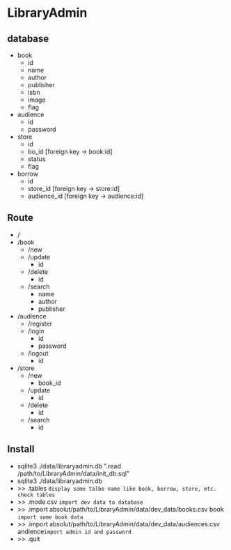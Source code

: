 # LibraryAdmin

## database
* book
  * id
  * name
  * author
  * publisher
  * isbn
  * image
  * flag
* audience
  * id
  * password
* store
  * id
  * bo_id [foreign key -> book:id]
  * status
  * flag
* borrow
  * id
  * store_id [foreign key -> store:id]
  * audience_id [foreign key -> audience:id]

## Route
* /
* /book
  * /new
  * /update
    * id
  * /delete
    * id
  * /search
    * name
    * author
    * publisher
* /audience
  * /register
  * /login
    * id
    * password
  * /logout
    * id
* /store
  * /new
    * book_id
  * /update
    * id
  * /delete
    * id
  * /search
    * id

## Install
* sqlite3 ./data/libraryadmin.db ".read /path/to/LibraryAdmin/data/init_db.sql"
* sqlite3 ./data/libraryadmin.db
* \>\> .tables `display some talbe name like book, borrow, store, etc. check tables`
* \>\> .mode csv `import dev data to database`
* \>\> .import absolut/path/to/LibraryAdmin/data/dev_data/books.csv book `import some book data`
* \>\> .import absolut/path/to/LibraryAdmin/data/dev_data/audiences.csv andience`import admin id and password`
* \>\> .quit